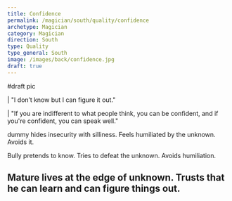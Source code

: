 ```yaml
---
title: Confidence
permalink: /magician/south/quality/confidence
archetype: Magician
category: Magician
direction: South
type: Quality
type_general: South
image: /images/back/confidence.jpg
draft: true
---
```

#draft pic  
  
| "I don’t know but I can figure it out."  
  
| "If you are indifferent to what people think, you can be confident, and if you're confident, you can speak well."  
  
dummy hides insecurity with silliness. Feels humiliated by the unknown. Avoids it.   
  
Bully pretends to know. Tries to defeat the unknown. Avoids humiliation.   
  
Mature lives at the edge of unknown. Trusts that he can learn and can figure things out. 
---
